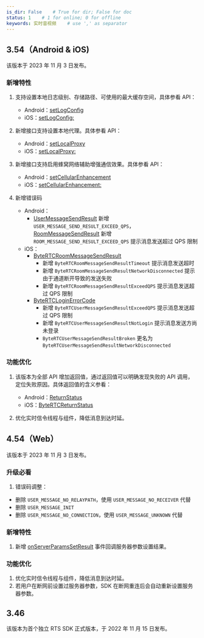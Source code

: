 ```yaml
---
is_dir: False    # True for dir; False for doc
status: 1    # 1 for online; 0 for offline
keywords: 实时音视频    # use ',' as separator
---
```


## 3.54（Android & iOS)

该版本于 2023 年 11 月 3 日发布。


### 新增特性

1. 支持设置本地日志级别、存储路径、可使用的最大缓存空间，具体参看 API：
    - Android：[setLogConfig](136644#RTS-setlogconfig)
    - iOS：[setLogConfig:](136650#RTS-setlogconfig)

2. 新增接口支持设置本地代理。具体参看 API：
    - Android：[setLocalProxy](136644#RTS-setlocalproxy)
    - iOS：[setLocalProxy:](136650#RTS-setlocalproxy)

3. 新增接口支持启用蜂窝网络辅助增强通信效果。具体参看 API：
    - Android：[setCellularEnhancement](136644#RTS-setcellularenhancement)
    - iOS：[setCellularEnhancement:](136650#RTS-setcellularenhancement)

4. 新增错误码
    - Android：
        - [UserMessageSendResult](136646#usermessagesendresult) 新增 `USER_MESSAGE_SEND_RESULT_EXCEED_QPS`，[RoomMessageSendResult](136646#roommessagesendresult) 新增 `ROOM_MESSAGE_SEND_RESULT_EXCEED_QPS` 提示消息发送超过 QPS 限制
    - iOS：
        - [ByteRTCRoomMessageSendResult](136652#bytertcroommessagesendresult)
            - 新增 `ByteRTCRoomMessageSendResultTimeout` 提示消息发送超时
            - 新增 `ByteRTCRoomMessageSendResultNetworkDisconnected` 提示由于通道断开导致的发送失败
            - 新增 `ByteRTCRoomMessageSendResultExceedQPS` 提示消息发送超过 QPS 限制
        - [ByteRTCLoginErrorCode](136652#bytertcloginerrorcode)
            - 新增 `ByteRTCUserMessageSendResultExceedQPS` 提示消息发送超过 QPS 限制
            - 新增 `ByteRTCUserMessageSendResultNotLogin` 提示消息发送方尚未登录
            - `ByteRTCUserMessageSendResultBroken` 更名为 `ByteRTCUserMessageSendResultNetworkDisconnected`

### 功能优化

1. 该版本为全部 API 增加返回值，通过返回值可以明确发现失败的 API 调用，定位失败原因。具体返回值的含义参看：
    - Android：[ReturnStatus](136647#returnstatus)
    - iOS：[ByteRTCReturnStatus](136653#bytertcreturnstatus)

2. 优化实时信令线程与组件，降低消息到达时延。


## 4.54（Web）

该版本于 2023 年 11 月 3 日发布。


### 升级必看

1. 错误码调整： 
  - 删除 `USER_MESSAGE_NO_RELAYPATH`，使用 `USER_MESSAGE_NO_RECEIVER` 代替
  - 删除 `USER_MESSAGE_INIT`
  - 删除 `USER_MESSAGE_NO_CONNECTION`，使用 `USER_MESSAGE_UNKNOWN` 代替

### 新增特性

1. 新增 [onServerParamsSetResult](136657#onserverparamssetresult) 事件回调服务器参数设置结果。

### 功能优化

1. 优化实时信令线程与组件，降低消息到达时延。
2. 若用户在断网前设置过服务器参数，SDK 在断网重连后会自动重新设置服务器参数。


## 3.46

该版本为首个独立 RTS SDK 正式版本，于 2022 年 11 月 15 日发布。
